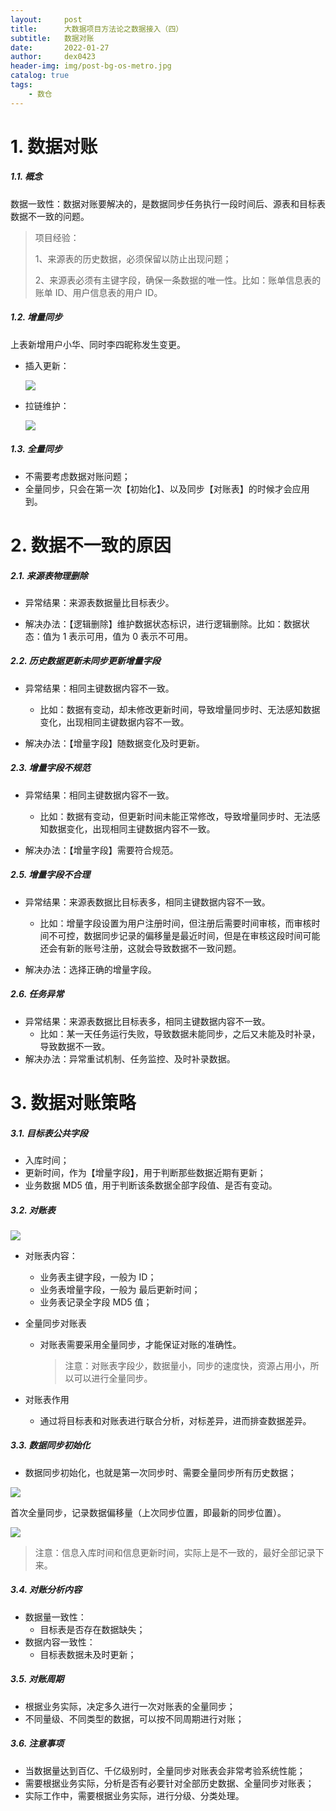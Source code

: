 ```yaml
---
layout:     post
title:      大数据项目方法论之数据接入（四）
subtitle:   数据对账
date:       2022-01-27
author:     dex0423
header-img: img/post-bg-os-metro.jpg
catalog: true
tags:
    - 数仓
---
```



# 1. 数据对账

##### 1.1. 概念

数据一致性：数据对账要解决的，是数据同步任务执行一段时间后、源表和目标表数据不一致的问题。

> 项目经验：
>  
> 1、来源表的历史数据，必须保留以防止出现问题；
> 
> 2、来源表必须有主键字段，确保一条数据的唯一性。比如：账单信息表的账单 ID、用户信息表的用户 ID。

##### 1.2. 增量同步

  上表新增用户小华、同时李四昵称发生变更。  

  - 插入更新：

    ![]({{site.baseurl}}/img-post/etl-4-3.png)
  
  - 拉链维护：

    ![]({{site.baseurl}}/img-post/etl-4-4.png)
  
##### 1.3. 全量同步

  - 不需要考虑数据对账问题；
  - 全量同步，只会在第一次【初始化】、以及同步【对账表】的时候才会应用到。

# 2. 数据不一致的原因

##### 2.1. 来源表物理删除

- 异常结果：来源表数据量比目标表少。

- 解决办法：【逻辑删除】维护数据状态标识，进行逻辑删除。比如：数据状态：值为 1 表示可用，值为 0 表示不可用。

##### 2.2. 历史数据更新未同步更新增量字段

- 异常结果：相同主键数据内容不一致。
  - 比如：数据有变动，却未修改更新时间，导致增量同步时、无法感知数据变化，出现相同主键数据内容不一致。

- 解决办法：【增量字段】随数据变化及时更新。

##### 2.3. 增量字段不规范

- 异常结果：相同主键数据内容不一致。
  - 比如：数据有变动，但更新时间未能正常修改，导致增量同步时、无法感知数据变化，出现相同主键数据内容不一致。

- 解决办法：【增量字段】需要符合规范。

##### 2.5. 增量字段不合理

- 异常结果：来源表数据比目标表多，相同主键数据内容不一致。
  - 比如：增量字段设置为用户注册时间，但注册后需要时间审核，而审核时间不可控，数据同步记录的偏移量是最近时间，但是在审核这段时间可能还会有新的账号注册，这就会导致数据不一致问题。

- 解决办法：选择正确的增量字段。

##### 2.6. 任务异常

- 异常结果：来源表数据比目标表多，相同主键数据内容不一致。
  - 比如：某一天任务运行失败，导致数据未能同步，之后又未能及时补录，导致数据不一致。
- 解决办法：异常重试机制、任务监控、及时补录数据。

# 3. 数据对账策略

##### 3.1. 目标表公共字段

- 入库时间；
- 更新时间，作为【增量字段】，用于判断那些数据近期有更新；
- 业务数据 MD5 值，用于判断该条数据全部字段值、是否有变动。

##### 3.2. 对账表

![]({{site.baseurl}}/img-post/etl-4-5.png)

- 对账表内容：
  - 业务表主键字段，一般为 ID；
  - 业务表增量字段，一般为 最后更新时间；
  - 业务表记录全字段 MD5 值；

- 全量同步对账表
  - 对账表需要采用全量同步，才能保证对账的准确性。
    > 注意：对账表字段少，数据量小，同步的速度快，资源占用小，所以可以进行全量同步。

- 对账表作用
  - 通过将目标表和对账表进行联合分析，对标差异，进而排查数据差异。

##### 3.3. 数据同步初始化
- 数据同步初始化，也就是第一次同步时、需要全量同步所有历史数据；

![]({{site.baseurl}}/img-post/etl-4-1.png)

首次全量同步，记录数据偏移量（上次同步位置，即最新的同步位置）。

![]({{site.baseurl}}/img-post/etl-4-2.png)

> 注意：信息入库时间和信息更新时间，实际上是不一致的，最好全部记录下来。

##### 3.4. 对账分析内容

- 数据量一致性：
  - 目标表是否存在数据缺失；
- 数据内容一致性：
  - 目标表数据未及时更新；

##### 3.5. 对账周期

- 根据业务实际，决定多久进行一次对账表的全量同步；
- 不同量级、不同类型的数据，可以按不同周期进行对账；

##### 3.6. 注意事项

- 当数据量达到百亿、千亿级别时，全量同步对账表会非常考验系统性能；
- 需要根据业务实际，分析是否有必要针对全部历史数据、全量同步对账表；
- 实际工作中，需要根据业务实际，进行分级、分类处理。